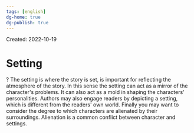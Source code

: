 ```yaml
---
tags: [english] 
dg-home: true
dg-publish: true
---
```

Created: 2022-10-19

# Setting
?
The setting is where the story is set, is important for reflecting the atmosphere of the story. In this sense the setting can act as a mirror of the character's problems. It can also act as a mold in shaping the characters' personalities. Authors may also engage readers by depicting a setting, which is different from the readers' own world. Finally you may want to consider the degree to which characters are alienated by their surroundings. Alienation is a common conflict between character and settings.
<!--SR:!2023-02-01,65,250-->